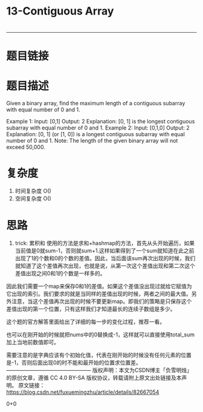 # 13-Contiguous Array
# 
-----------
# 题目链接


# 题目描述
Given a binary array, find the maximum length of a contiguous subarray with equal number of 0 and 1.

Example 1:
Input: [0,1]
Output: 2
Explanation: [0, 1] is the longest contiguous subarray with equal number of 0 and 1.
Example 2:
Input: [0,1,0]
Output: 2
Explanation: [0, 1] (or [1, 0]) is a longest contiguous subarray with equal number of 0 and 1.
Note: The length of the given binary array will not exceed 50,000.

# 复杂度
1. 时间复杂度 O()
2. 空间复杂度 O()

# 思路
1. trick:
累积和
使用的方法是求和+hashmap的方法，首先从头开始遍历，如果当前值是0就sum-1，否则就sum+1.这样如果得到了一个sum就知道在此之前出现了1的个数和0的个数的差值。因此，当后面该sum再次出现的时候，我们就知道了这个差值再次出现，也就是说，从第一次这个差值出现和第二次这个差值出现之间0和1的个数是一样多的。

因此我们需要一个map来保存0和1的差值。如果这个差值没出现过就给它赋值为它出现的索引。我们要求的就是当同样的差值出现的时候，两者之间的最大值。另外注意，当这个差值再次出现的时候不要更新map。即我们的策略是只保存这个差值出现的第一个位置，只有这样我们才知道最长的连续子数组是多少。

这个题的官方解答里面给出了详细的每一步的变化过程，推荐一看。

也可以在刚开始的时候就把nums中的0替换成-1，这样就可以直接使用total_sum加上当地前数值即可。

需要注意的是字典应该有个初始化值，代表在刚开始的时候没有任何元素的位置是-1，否则后面出现0的时不能和最开始的位置求位置差。
————————————————
版权声明：本文为CSDN博主「负雪明烛」的原创文章，遵循 CC 4.0 BY-SA 版权协议，转载请附上原文出处链接及本声明。
原文链接：https://blog.csdn.net/fuxuemingzhu/article/details/82667054
   

0+0